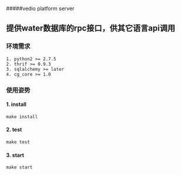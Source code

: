 #####vedio platform server

## 提供water数据库的rpc接口，供其它语言api调用


### 环境需求

    1. python2 >= 2.7.5
    2. thrif >= 0.9.3
    3. sqlalchemy >= later
    4. cg_core >= 1.0


### 使用姿势

#### 1. install

    make install

#### 2. test

    make test

#### 3. start

    make start
